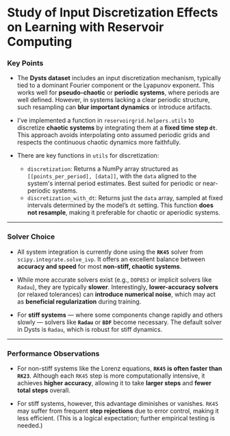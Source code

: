 # Study of Input Discretization Effects on Learning with Reservoir Computing

### Key Points

* The **Dysts dataset** includes an input discretization mechanism, typically tied to a dominant Fourier component or the Lyapunov exponent. This works well for **pseudo-chaotic** or **periodic systems**, where periods are well defined. However, in systems lacking a clear periodic structure, such resampling can **blur important dynamics** or introduce artifacts.

* I’ve implemented a function in `reservoirgrid.helpers.utils` to discretize **chaotic systems** by integrating them at a **fixed time step `dt`**. This approach avoids interpolating onto assumed periodic grids and respects the continuous chaotic dynamics more faithfully.

* There are key functions in `utils` for discretization:

  * `discretization`: Returns a NumPy array structured as `[[points_per_period], [data]]`, with the `data` aligned to the system's internal period estimates. Best suited for periodic or near-periodic systems.
  * `discretization_with_dt`: Returns just the `data` array, sampled at fixed intervals determined by the model’s `dt` setting. This function **does not resample**, making it preferable for chaotic or aperiodic systems.

---

### Solver Choice

* All system integration is currently done using the **`RK45`** solver from `scipy.integrate.solve_ivp`. It offers an excellent balance between **accuracy and speed** for most **non-stiff, chaotic systems**.

* While more accurate solvers exist (e.g., `DOP853` or implicit solvers like `Radau`), they are typically **slower**. Interestingly, **lower-accuracy solvers** (or relaxed tolerances) can **introduce numerical noise**, which may act as **beneficial regularization** during training.

* For **stiff systems** — where some components change rapidly and others slowly — solvers like **`Radau`** or **`BDF`** become necessary. The default solver in Dysts is `Radau`, which is robust for stiff dynamics.

---

### Performance Observations

* For non-stiff systems like the Lorenz equations, **`RK45` is often faster than `RK23`**. Although each `RK45` step is more computationally intensive, it achieves **higher accuracy**, allowing it to take **larger steps** and **fewer total steps** overall.

* For stiff systems, however, this advantage diminishes or vanishes. `RK45` may suffer from frequent **step rejections** due to error control, making it less efficient. (This is a logical expectation; further empirical testing is needed.)
